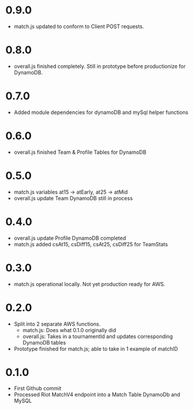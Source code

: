 # 0.9.0
* match.js updated to conform to Client POST requests.

# 0.8.0
* overall.js finished completely. Still in prototype before productionize for DynamoDB.

# 0.7.0
* Added module dependencies for dynamoDB and mySql helper functions

# 0.6.0
* overall.js finished Team & Profile Tables for DynamoDB

# 0.5.0
* match.js variables at15 -> atEarly, at25 -> atMid
* overall.js update Team DynamoDB still in process

# 0.4.0
* overall.js update Profile DynamoDB completed
* match.js added csAt15, csDiff15, csAt25, csDiff25 for TeamStats

# 0.3.0
* match.js operational locally. Not yet production ready for AWS.

# 0.2.0
* Split into 2 separate AWS functions. 
    * match.js: Does what 0.1.0 originally did
    * overall.js: Takes in a tournamentId and updates corresponding DynamoDB tables
* Prototype finished for match.js; able to take in 1 example of matchID

# 0.1.0 
* First Github commit
* Processed Riot MatchV4 endpoint into a Match Table DynamoDb and MySQL